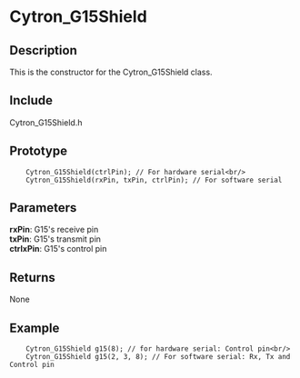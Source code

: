 # Cytron_G15Shield #

## Description ##
This is the constructor for the Cytron_G15Shield class.

## Include ##
Cytron_G15Shield.h

## Prototype ##
		Cytron_G15Shield(ctrlPin); // For hardware serial<br/>
		Cytron_G15Shield(rxPin, txPin, ctrlPin); // For software serial

## Parameters ##
**rxPin**: G15's receive pin<br/>
**txPin**: G15's transmit pin<br/>
**ctrlxPin**: G15's control pin

## Returns ##
None

## Example ##
		Cytron_G15Shield g15(8); // for hardware serial: Control pin<br/>
		Cytron_G15Shield g15(2, 3, 8); // For software serial: Rx, Tx and Control pin
